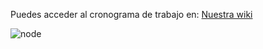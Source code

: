 Puedes acceder al cronograma de trabajo en: [Nuestra wiki](https://github.com/CodeSystem2022/InfinityCode-4to-Semestre/wiki/ACTIVIDADES-4to-SEMESTRE)

![node](https://github.com/CodeSystem2022/InfinityCode-4to-Semestre/assets/103860123/6c242a95-4ef0-4859-bcd2-0d5e623aabd1)
